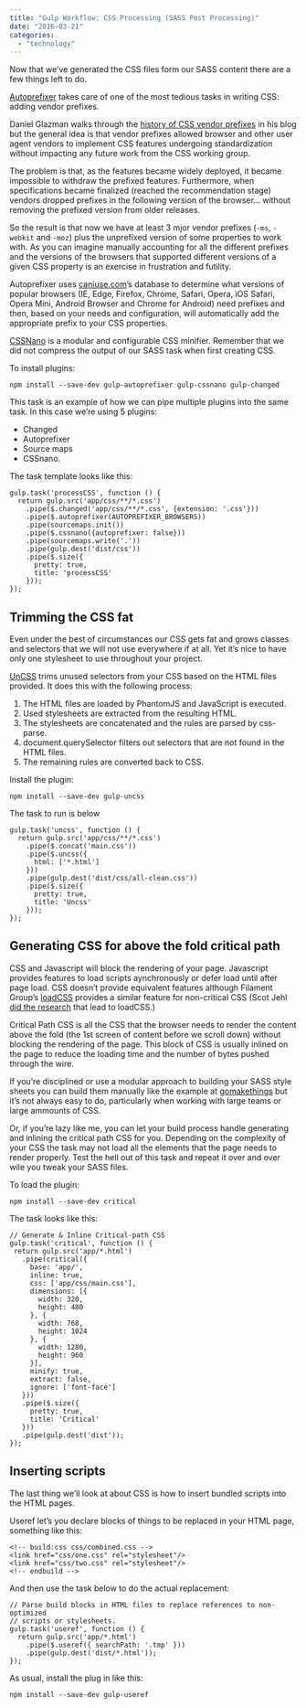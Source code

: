 ```yaml
---
title: "Gulp Workflow: CSS Processing (SASS Post Processing)"
date: "2016-03-21"
categories: 
  - "technology"
---
```


Now that we’ve generated the CSS files form our SASS content there are a few things left to do.

[Autoprefixer](https://github.com/postcss/autoprefixer) takes care of one of the most tedious tasks in writing CSS: adding vendor prefixes.

Daniel Glazman walks through the [history of CSS vendor prefixes](http://www.glazman.org/weblog/dotclear/index.php?post/2015/07/30/CSS-Vendor-Prefixes) in his blog but the general idea is that vendor prefixes allowed browser and other user agent vendors to implement CSS features undergoing standardization without impacting any future work from the CSS working group.

The problem is that, as the features became widely deployed, it became impossible to withdraw the prefixed features. Furthermore, when specifications became finalized (reached the recommendation stage) vendors dropped prefixes in the following version of the browser… without removing the prefixed version from older releases.

So the result is that now we have at least 3 mjor vendor prefixes (`-ms`, `-webkit` and `-moz`) plus the unprefixed version of some properties to work with. As you can imagine manually accounting for all the different prefixes and the versions of the browsers that supported different versions of a given CSS property is an exercise in frustration and futility.

Autoprefixer uses [caniuse.com](http://caniuse.com/)’s database to determine what versions of popular browsers (IE, Edge, Firefox, Chrome, Safari, Opera, iOS Safari, Opera Mini, Android Browser and Chrome for Android) need prefixes and then, based on your needs and configuration, will automatically add the appropriate prefix to your CSS properties.

[CSSNano](http://cssnano.co/) is a modular and configurable CSS minifier. Remember that we did not compress the output of our SASS task when first creating CSS.

To install plugins:

```
npm install --save-dev gulp-autoprefixer gulp-cssnano gulp-changed
```

This task is an example of how we can pipe multiple plugins into the same task. In this case we’re using 5 plugins:

- Changed
- Autoprefixer
- Source maps
- CSSnano.

The task template looks like this:

```
gulp.task('processCSS', function () {
  return gulp.src('app/css/**/*.css')
    .pipe($.changed('app/css/**/*.css', {extension: '.css'}))
    .pipe($.autoprefixer(AUTOPREFIXER_BROWSERS))
    .pipe(sourcemaps.init())
    .pipe($.cssnano({autoprefixer: false}))
    .pipe(sourcemaps.write('.'))
    .pipe(gulp.dest('dist/css'))
    .pipe($.size({
      pretty: true,
      title: 'processCSS'
    }));
});
```

## Trimming the CSS fat

Even under the best of circumstances our CSS gets fat and grows classes and selectors that we will not use everywhere if at all. Yet it’s nice to have only one stylesheet to use throughout your project.

[UnCSS](https://github.com/giakki/uncss) trims unused selectors from your CSS based on the HTML files provided. It does this with the following process:

1. The HTML files are loaded by PhantomJS and JavaScript is executed.
2. Used stylesheets are extracted from the resulting HTML.
3. The stylesheets are concatenated and the rules are parsed by css-parse.
4. document.querySelector filters out selectors that are not found in the HTML files.
5. The remaining rules are converted back to CSS.

Install the plugin:

```
npm install --save-dev gulp-uncss
```

The task to run is below

```
gulp.task('uncss', function () {
  return gulp.src('app/css/**/*.css')
    .pipe($.concat('main.css'))
    .pipe($.uncss({
      html: ['*.html']
    }))
    .pipe(gulp.dest('dist/css/all-clean.css'))
    .pipe($.size({
      pretty: true,
      title: 'Uncss'
    }));
});
```

## Generating CSS for above the fold critical path

CSS and Javascript will block the rendering of your page. Javascript provides features to load scripts aynchronously or defer load until after page load. CSS doesn’t provide equivalent features although Filament Group’s [loadCSS](https://github.com/filamentgroup/loadCSS) provides a similar feature for non-critical CSS (Scot Jehl [did the research](https://gist.github.com/scottjehl/87176715419617ae6994) that lead to loadCSS.)

Critical Path CSS is all the CSS that the browser needs to render the content above the fold (the 1st screen of content before we scroll down) without blocking the rendering of the page. This block of CSS is usually inlined on the page to reduce the loading time and the number of bytes pushed through the wire.

If you’re disciplined or use a modular approach to building your SASS style sheets you can build them manually like the example at [gomakethings](http://gomakethings.com/inlining-critical-css-for-better-web-performance/) but it’s not always easy to do, particularly when working with large teams or large ammounts of CSS.

Or, if you’re lazy like me, you can let your build process handle generating and inlining the critical path CSS for you. Depending on the complexity of your CSS the task may not load all the elements that the page needs to render properly. Test the hell out of this task and repeat it over and over wile you tweak your SASS files.

To load the plugin:

```
npm install --save-dev critical
```

The task looks like this:

```
// Generate & Inline Critical-path CSS 
gulp.task('critical', function () {
 return gulp.src('app/*.html')
   .pipe(critical({
     base: 'app/',
     inline: true,
     css: ['app/css/main.css'],
     dimensions: [{
       width: 320,
       height: 480
     }, {
       width: 768,
       height: 1024
     }, {
       width: 1280,
       height: 960
     }],
     minify: true,
     extract: false,
     ignore: ['font-face']
   }))
   .pipe($.size({
     pretty: true,
     title: 'Critical'
   }))
   .pipe(gulp.dest('dist'));
});
```

## Inserting scripts

The last thing we’ll look at about CSS is how to insert bundled scripts into the HTML pages.

Useref let’s you declare blocks of things to be replaced in your HTML page, something like this:

```
<!-- build:css css/combined.css -->
<link href="css/one.css" rel="stylesheet"/>
<link href="css/two.css" rel="stylesheet"/>
<!-- endbuild -->
```

And then use the task below to do the actual replacement:

```
// Parse build blocks in HTML files to replace references to non-optimized 
// scripts or stylesheets.
gulp.task('useref', function () {
  return gulp.src('app/*.html')
    .pipe($.useref({ searchPath: '.tmp' }))
    .pipe(gulp.dest('dist/*.html'));
});
```

As usual, install the plug in like this:

```
npm install --save-dev gulp-useref
```
